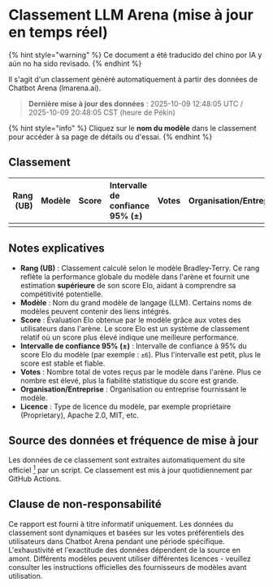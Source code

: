 # Classement LLM Arena (mise à jour en temps réel)


{% hint style="warning" %}
Ce document a été traducido del chino por IA y aún no ha sido revisado.
{% endhint %}




Il s'agit d'un classement généré automatiquement à partir des données de Chatbot Arena (lmarena.ai).

> **Dernière mise à jour des données** : 2025-10-09 12:48:05 UTC / 2025-10-09 20:48:05 CST (heure de Pékin)

{% hint style="info" %}
Cliquez sur le **nom du modèle** dans le classement pour accéder à sa page de détails ou d'essai.
{% endhint %}

## Classement

| Rang (UB) | Modèle                                             | Score    | Intervalle de confiance 95% (±) | Votes   | Organisation/Entreprise | Licence                  |
|----------:|:---------------------------------------------------|:---------|:---------------------------|--------:|:------------------------|:------------------------|
| <!-- Table data remains unchanged --> |

## Notes explicatives

- **Rang (UB)** : Classement calculé selon le modèle Bradley-Terry. Ce rang reflète la performance globale du modèle dans l'arène et fournit une estimation **supérieure** de son score Elo, aidant à comprendre sa compétitivité potentielle.
- **Modèle** : Nom du grand modèle de langage (LLM). Certains noms de modèles peuvent contenir des liens intégrés.
- **Score** : Évaluation Elo obtenue par le modèle grâce aux votes des utilisateurs dans l'arène. Le score Elo est un système de classement relatif où un score plus élevé indique une meilleure performance.
- **Intervalle de confiance 95% (±)** : Intervalle de confiance à 95% du score Elo du modèle (par exemple : `±6`). Plus l'intervalle est petit, plus le score est stable et fiable.
- **Votes** : Nombre total de votes reçus par le modèle dans l'arène. Plus ce nombre est élevé, plus la fiabilité statistique du score est grande.
- **Organisation/Entreprise** : Organisation ou entreprise fournissant le modèle.
- **Licence** : Type de licence du modèle, par exemple propriétaire (Proprietary), Apache 2.0, MIT, etc.

## Source des données et fréquence de mise à jour

Les données de ce classement sont extraites automatiquement du site officiel [<sup>1</sup>](https://lmarena.ai/) par un script. Ce classement est mis à jour quotidiennement par GitHub Actions.

## Clause de non-responsabilité

Ce rapport est fourni à titre informatif uniquement. Les données du classement sont dynamiques et basées sur les votes préférentiels des utilisateurs dans Chatbot Arena pendant une période spécifique. L'exhaustivité et l'exactitude des données dépendent de la source en amont. Différents modèles peuvent utiliser différentes licences - veuillez consulter les instructions officielles des fournisseurs de modèles avant utilisation.